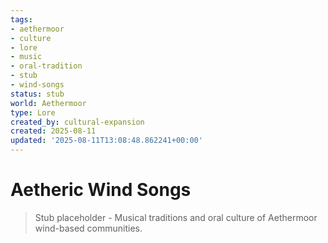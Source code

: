 ```yaml
---
tags:
- aethermoor
- culture
- lore
- music
- oral-tradition
- stub
- wind-songs
status: stub
world: Aethermoor
type: Lore
created_by: cultural-expansion
created: 2025-08-11
updated: '2025-08-11T13:08:48.862241+00:00'
---
```



# Aetheric Wind Songs

> Stub placeholder - Musical traditions and oral culture of Aethermoor wind-based communities.